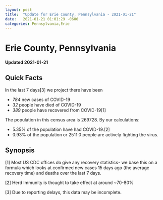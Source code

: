 ```yaml
---
layout: post
title:  "Update for Erie County, Pennsylvania - 2021-01-21"
date:   2021-01-21 01:01:29 -0600
categories: Pennsylvania,Erie
---
```


# Erie County, Pennsylvania
#### Updated 2021-01-21

## Quick Facts

In the last 7 days[3] we project there have been
- *784* new cases of COVID-19
- *32* people have died of COVID-19
- *389* people have recovered from COVID-19[1]

The population in this census area is 269728. By our calculations:
- 5.35% of the population have had COVID-19.[2]
- 0.93% of the population or 2511.0 people are actively fighting the virus.

## Synopsis




[1] Most US CDC offices do give any recovery statistics- we base this on a formula which looks at confirmed new cases
15 days ago (the average recovery time) and deaths over the last 7 days.

[2] Herd Immunity is thought to take effect at around ~70-80%

[3] Due to reporting delays, this data may be incomplete.
 
    